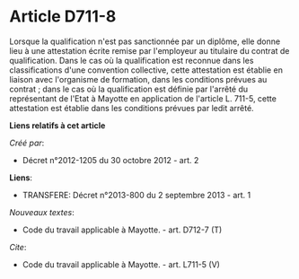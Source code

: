 # Article D711-8

Lorsque la qualification n'est pas sanctionnée par un diplôme, elle donne lieu à une attestation écrite remise par
l'employeur au titulaire du contrat de qualification. Dans le cas où la qualification est reconnue dans les classifications
d'une convention collective, cette attestation est établie en liaison avec l'organisme de formation, dans les conditions
prévues au contrat ; dans le cas où la qualification est définie par l'arrêté du représentant de l'Etat à Mayotte en
application de l'article L. 711-5, cette attestation est établie dans les conditions prévues par ledit arrêté.

**Liens relatifs à cet article**

_Créé par_:

  - Décret n°2012-1205 du 30 octobre 2012 - art. 2

**Liens**:

  - TRANSFERE: Décret n°2013-800 du 2 septembre 2013 - art. 1

_Nouveaux textes_:

  - Code du travail applicable à Mayotte. - art. D712-7 (T)

_Cite_:

  - Code du travail applicable à Mayotte. - art. L711-5 (V)
